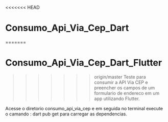 <<<<<<< HEAD
# Consumo_Api_Via_Cep_Dart
=======
# Consumo_Api_Via_Cep_Dart_Flutter
>>>>>>> origin/master
Teste para consumir a API Via CEP e preencher os campos de um formulario de endereco em um app utilizando Flutter.

Acesse o diretorio consumo_api_via_cep e em seguida no terminal execute o camando : dart pub get para carregar as dependencias.
